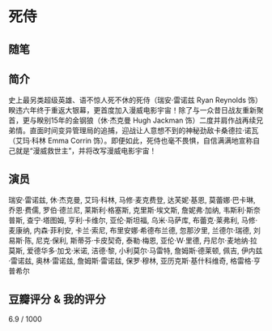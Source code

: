 # 死侍

## 随笔

## 简介

史上最另类超级英雄、语不惊人死不休的死侍（瑞安·雷诺兹 Ryan Reynolds 饰）睽违六年终于重返大银幕，更首度加入漫威电影宇宙！除了与一众昔日战友重新聚首，更与睽别15年的金钢狼（休·杰克曼 Hugh Jackman 饰）二度并肩作战再续兄弟情。直面时间变异管理局的追捕，迎战让人意想不到的神秘劲敌卡桑德拉·诺瓦（艾玛·科林 Emma Corrin 饰）。即便如此，死侍也毫不畏惧，自信满满地宣称自己就是“漫威救世主”，并将改写漫威电影宇宙！

## 演员

瑞安·雷诺兹, 休·杰克曼, 艾玛·科林, 马修·麦克费登, 达芙妮·基恩, 莫蕾娜·巴卡琳, 乔恩·费儒, 罗伯·德兰尼, 莱斯利·格塞斯, 克里斯·埃文斯, 詹妮弗·加纳, 韦斯利·斯奈普斯, 查宁·塔图姆, 亨利·卡维尔, 亚伦·斯坦福, 乌米·马萨库, 布蕾克·莱弗利, 马修·麦康纳, 内森·菲利安, 卡兰·索尼, 布里安娜·希德布兰德, 忽那汐里, 兰德尔·瑞德, 刘易斯·陈, 尼克·保利, 斯蒂芬·卡皮契奇, 泰勒·梅恩, 亚伦·W·里德, 丹尼尔·麦地纳·拉莫斯, 爱德华多·加戈·米诺, 洁德·黎, 小利莫尔·马雷特, 詹姆斯·德莱顿, 佩吉, 伊内兹·雷诺兹, 奥林·雷诺兹, 詹姆斯·雷诺兹, 保罗·穆林, 亚历克斯·基什科维奇, 格雷格·亨普希尔

## 豆瓣评分 & 我的评分

6.9 / 1000
